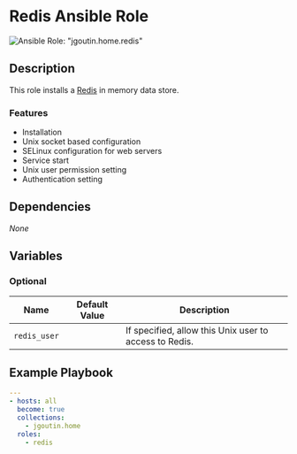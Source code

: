 # Redis Ansible Role

![Ansible Role: "jgoutin.home.redis"](https://github.com/JGoutin/ansible_home/workflows/Ansible%20Role:%20%22jgoutin.home.redis%22/badge.svg)

## Description

This role installs a [Redis](https://redis.io) in memory data store.

### Features

* Installation
* Unix socket based configuration
* SELinux configuration for web servers
* Service start
* Unix user permission setting
* Authentication setting
    
## Dependencies

*None*

## Variables

### Optional

| Name           | Default Value | Description                        |
| -------------- | ------------- | -----------------------------------|
| `redis_user`| | If specified, allow this Unix user to access to Redis.

## Example Playbook

```yaml
---
- hosts: all
  become: true
  collections:
    - jgoutin.home
  roles:
    - redis
```
